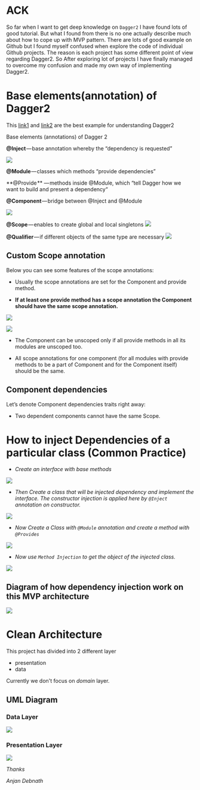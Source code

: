 # ACK
So far when I want to get deep knowledge on `Dagger2` I have found lots of good tutorial.
But what I found from there is no one actually describe much about how to cope up with MVP pattern.
There are lots of good example on Github but I found myself confused when explore the code of individual Github projects.
The reason is each project has some different point of view regarding Dagger2.
So After exploring lot of projects I have finally managed to overcome my confusion and made my own way of implementing Dagger2.

# Base elements(annotation) of Dagger2

This [link1](https://android.jlelse.eu/dagger-2-part-i-basic-principles-graph-dependencies-scopes-3dfd032ccd82) and [link2](https://proandroiddev.com/dagger-2-part-ii-custom-scopes-component-dependencies-subcomponents-697c1fa1cfc) are the best example for understanding Dagger2 

Base elements (annotations) of Dagger 2

**@Inject** — base annotation whereby the “dependency is requested”

![](https://github.com/anjandebnath/CleanArchitecture/blob/master/uml/Dag00.png)

**@Module** — classes which methods “provide dependencies”

**@Provide ** — methods inside @Module, which “tell Dagger how we want to build and present a dependency“

**@Component** — bridge between @Inject and @Module

![](https://github.com/anjandebnath/CleanArchitecture/blob/master/uml/Dag0.png)

**@Scope** — enables to create global and local singletons
![](https://github.com/anjandebnath/CleanArchitecture/blob/master/uml/Dag_5.PNG)

**@Qualifier** — if different objects of the same type are necessary
![](https://github.com/anjandebnath/CleanArchitecture/blob/master/uml/Dag_6.PNG)



## Custom Scope annotation

Below you can see some features of the scope annotations:

- Usually the scope annotations are set for the Component and provide method.

- **If at least one provide method has a scope annotation the Component should have the same scope annotation.**

![](https://github.com/anjandebnath/CleanArchitecture/blob/master/uml/Dag_3.PNG)

![](https://github.com/anjandebnath/CleanArchitecture/blob/master/uml/Dag_4.PNG)

- The Component can be unscoped only if all provide methods in all its modules are unscoped too.


- All scope annotations for one component (for all modules with provide methods to be a part of Component and for the Component itself) should be the same.


## Component dependencies

Let’s denote Component dependencies traits right away:
   
- Two dependent components cannot have the same Scope. 


# How to inject Dependencies of a particular class (Common Practice)

- *Create an interface with base methods*

![](https://github.com/anjandebnath/CleanArchitecture/blob/master/uml/Dag11.PNG)

- *Then Create a class that will be injected dependency and implement the interface. The constructor injection is 
applied here by `@Inject` annotation on constructor.*

![](https://github.com/anjandebnath/CleanArchitecture/blob/master/uml/Dag12.PNG)


- *Now Create a Class with `@Module` annotation and create a method with `@Provides`*

![](https://github.com/anjandebnath/CleanArchitecture/blob/master/uml/Dag13.PNG)

- *Now use `Method Injection` to get the object of the injected class.*

![](https://github.com/anjandebnath/CleanArchitecture/blob/master/uml/Dag14.PNG)


## Diagram of how dependency injection work on this MVP architecture

![](https://github.com/anjandebnath/CleanArchitecture/blob/master/uml/Diagram.jpg)

# Clean Architecture
This project has divided into 2 different layer
- presentation
- data

Currently we don't focus on *domain* layer.

## UML Diagram

### Data Layer

![](https://github.com/anjandebnath/CleanArchitecture/blob/master/uml/UML1.PNG)

### Presentation Layer

![](https://github.com/anjandebnath/CleanArchitecture/blob/master/uml/UML_2.PNG)


*Thanks*

*Anjan Debnath*
